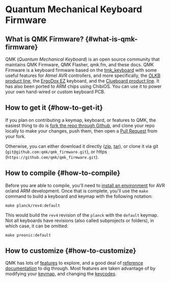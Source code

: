 # Quantum Mechanical Keyboard Firmware

## What is QMK Firmware? {#what-is-qmk-firmware}

QMK (*Quantum Mechanical Keyboard*) is an open source community that maintains QMK Firmware, QMK Flasher, qmk.fm, and these docs. QMK Firmware is a keyboard firmware based on the [tmk\_keyboard](http://github.com/tmk/tmk_keyboard) with some useful features for Atmel AVR controllers, and more specifically, the [OLKB product line](http://olkb.com), the [ErgoDox EZ](http://www.ergodox-ez.com) keyboard, and the [Clueboard product line](http://clueboard.co/). It has also been ported to ARM chips using ChibiOS. You can use it to power your own hand-wired or custom keyboard PCB.

## How to get it {#how-to-get-it}

If you plan on contributing a keymap, keyboard, or features to QMK, the easiest thing to do is [fork the repo through Github](https://github.com/qmk/qmk_firmware#fork-destination-box), and clone your repo locally to make your changes, push them, then open a [Pull Request](https://github.com/qmk/qmk_firmware/pulls) from your fork.

Otherwise, you can either download it directly ([zip](https://github.com/qmk/qmk_firmware/zipball/master), [tar](https://github.com/qmk/qmk_firmware/tarball/master)), or clone it via git (`git@github.com:qmk/qmk_firmware.git`), or https (`https://github.com/qmk/qmk_firmware.git`).

## How to compile {#how-to-compile}

Before you are able to compile, you'll need to [install an environment](getting_started_build_tools.md) for AVR or/and ARM development. Once that is complete, you'll use the `make` command to build a keyboard and keymap with the following notation:

    make planck/rev4:default

This would build the `rev4` revision of the `planck` with the `default` keymap. Not all keyboards have revisions (also called subprojects or folders), in which case, it can be omitted:

    make preonic:default

## How to customize {#how-to-customize}

QMK has lots of [features](features.md) to explore, and a good deal of [reference documentation](http://docs.qmk.fm) to dig through. Most features are taken advantage of by modifying your [keymap](keymap.md), and changing the [keycodes](keycodes.md).
